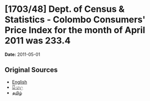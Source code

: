 # [1703/48] Dept. of Census & Statistics - Colombo Consumers' Price Index for the month of April 2011 was 233.4

**Date:** 2011-05-01

## Original Sources

- [English](https://documents.gov.lk/view/extra-gazettes/2011/5/1703-48_E.pdf)
- [සිංහල](https://documents.gov.lk/view/extra-gazettes/2011/5/1703-48_S.pdf)
- [தமிழ்](https://documents.gov.lk/view/extra-gazettes/2011/5/1703-48_T.pdf)
